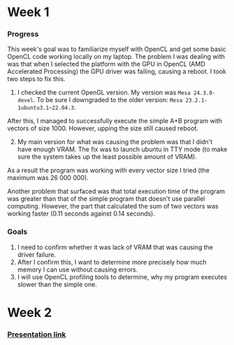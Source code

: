 # Week 1

### Progress

This week's goal was to familiarize myself with OpenCL and get some basic OpenCL code working locally on my laptop.
The problem I was dealing with was that when I selected the platform with the GPU in OpenCL (AMD Accelerated Processing)
the GPU driver was failing, causing a reboot. I took two steps to fix this.
1) I checked the current OpenGL version. My version was ```Mesa 24.3.0-devel```. To be sure I downgraded to the older version: ```Mesa 23.2.1-1ubuntu3.1~22.04.3```.

After this, I managed to successfully execute the simple A+B program with vectors of size 1000. However, upping the size still caused reboot.

2) My main version for what was causing the problem was that I didn't have enough VRAM. The fix was to launch ubuntu in TTY mode (to make sure the system takes up the least possible amount of VRAM).

As a result the program was working with every vector size I tried (the maximum was 26 000 000). 

Another problem that surfaced was that total execution time of the program was greater than that of the simple program that doesn't use parallel computing. However, the part that calculated the sum of two vectors was working faster (0.11 seconds against 0.14 seconds).

### Goals

1. I need to confirm whether it was lack of VRAM that was causing the driver failure. 
2. After I confirm this, I want to determine more precisely how much memory I can use without causing errors.
3. I will use OpenCL profiling tools to determine, why my program executes slower than the simple one.

# Week 2

### [Presentation link](https://docs.google.com/presentation/d/1yaa_cGK-k3zo7yhEbvAk6yWemQ75FB533Ybfw3aF9FA/edit?usp=sharing)


